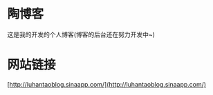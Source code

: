 陶博客
==============
这是我的开发的个人博客(博客的后台还在努力开发中~)


网站链接
==============
[http://luhantaoblog.sinaapp.com/](http://luhantaoblog.sinaapp.com/)<br />
